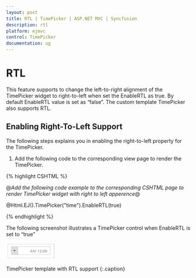 ```yaml
---
layout: post
title: RTL | TimePicker | ASP.NET MVC | Syncfusion
description: rtl
platform: ejmvc
control: TimePicker
documentation: ug
---
```


# RTL

This feature supports to change the left-to-right alignment of the TimePicker widget to right-to-left when set the EnableRTL as true. By default EnableRTL value is set as “false”. The custom template TimePicker also supports RTL.

## Enabling Right-To-Left Support

The following steps explains you in enabling the right-to-left property for the TimePicker.

1. Add the following code to the corresponding view page to render the TimePicker.   


{% highlight CSHTML %}

@*Add the following code example to the corresponding CSHTML page to render TimePicker widget with right to left apperence*@

@Html.EJ().TimePicker("time").EnableRTL(true)

{% endhighlight %}

The following screenshot illustrates a TimePicker control when EnableRTL is set to “true”



![](RTL_images/RTL_img1.png)

TimePicker template with RTL support
{:.caption}

